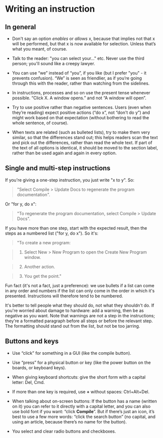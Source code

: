 # Writing an instruction

## In general

* Don't say an option *enables* or *allows* x, because that implies not that x will be performed, but that x is now available for selection. Unless that’s what you meant, of course.

* Talk to the reader: "you can select your..." etc. Never use the third person; you'll sound like a creepy lawyer.

* You can use “we” instead of “you”, if you like (but I prefer "you" - it prevents confusion). “We” is seen as friendlier, as if you’re going through this with the reader, rather than watching from the sidelines.

* In instructions, processes and so on use the present tense whenever possible. “Click X. A window opens.” and not “A window will open”. 

* Try to use positive rather than negative sentences. Users (even when they’re reading) expect positive actions (“do x”, not “don't do y”) and might work based on that expectation (without bothering to read the whole sentence, of course).

* When texts are related (such as bulleted lists), try to make them very similar, so that the differences stand out; this helps readers scan the text and pick out the differences, rather than read the whole text. If part of the text of all options is identical, it should be moved to the section label, rather than be used again and again in every option.


## Single and multi-step instructions

If you're giving a one-step instruction, you just write "x to y". So:

> "Select Compile > Update Docs to regenerate the program documentation".

Or "for y, do x":

> "To regenerate the program documentation, select Compile > Update Docs".

If you have more than one step, start with the expected result, then the steps as a numbered list ("for y, do x"). So it's:

> "To create a new program:

> 1. Select New > New Program to open the Create New Program window.

> 2. Another action.

> 3. You get the point."

Fun fact (it's not a fact, just a preference): we use bullets if a list can come in any order and numbers if the list can only come in the order in which it's presented. Instructions will therefore tend to be numbered.

It's better to tell people what they should do, not what they shouldn't do. If you're worried about damage to hardware: add a warning, then be as negative as you want. Note that warnings are not a step in the instructions; they're a formatted paragraph before all steps or before the relevant step. The formatting should stand out from the list, but not be too jarring.

## Buttons and keys

* Use “click” for something in a GUI (like the compile button).

* Use “press” for a physical button or key (like the power button on the boards, or keyboard keys).

* When giving keyboard shortcuts: give the short form with a capital letter: Del, Cmd.

* If more than one key is required, use **+** without spaces: Ctrl+Alt+Del.

* When talking about on-screen buttons: If the button has a name (written on it) you can refer to it directly with a capital letter, and you can also use bold font if you want: “click **Compile**”. But if there’s just an icon, it’s best to use a few more words: “click the search button” (no capital, and using an article, because there’s no name for the button).

* You select and clear radio buttons and checkboxes.